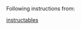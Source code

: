 Following instructions from:  
  
[instructables](https://www.instructables.com/id/DIY-Flex-Sensor-Under-1-/)  

